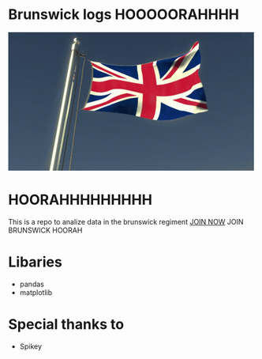 # Brunswick logs HOOOOORAHHHH

![](uk-united-kingdom.gif)

# HOORAHHHHHHHHH
This is a repo to analize data in the brunswick regiment [JOIN NOW](https://discord.gg/CdnRMn8ZU4) JOIN BRUNSWICK HOORAH

# Libaries
- pandas
- matplotlib

# Special thanks to
- Spikey
